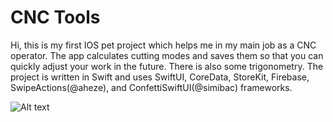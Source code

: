 # CNC Tools
Hi, this is my first IOS pet project which helps me in my main job as a CNC operator. The app calculates cutting modes and saves them so that you can quickly adjust your work in the future. There is also some trigonometry. The project is written in Swift and uses SwiftUI, CoreData, StoreKit, Firebase, SwipeActions(@aheze), and ConfettiSwiftUI(@simibac) frameworks.

![Alt text](https://i.ibb.co/0DVLBr7/preview.png)

